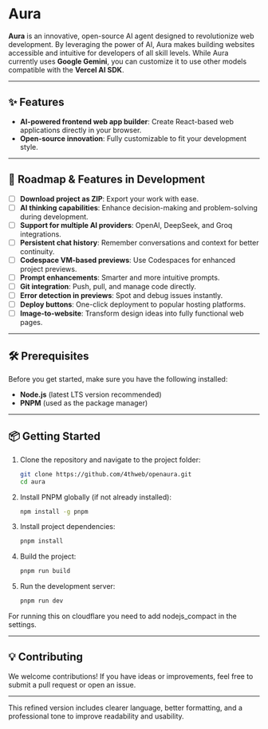 # Aura

**Aura** is an innovative, open-source AI agent designed to revolutionize web development. By leveraging the power of AI, Aura makes building websites accessible and intuitive for developers of all skill levels. While Aura currently uses **Google Gemini**, you can customize it to use other models compatible with the **Vercel AI SDK**.

---

## ✨ Features

- **AI-powered frontend web app builder**: Create React-based web applications directly in your browser.
- **Open-source innovation**: Fully customizable to fit your development style.

---

## 🚀 Roadmap & Features in Development

- [ ] **Download project as ZIP**: Export your work with ease.
- [ ] **AI thinking capabilities**: Enhance decision-making and problem-solving during development.
- [ ] **Support for multiple AI providers**: OpenAI, DeepSeek, and Groq integrations.
- [ ] **Persistent chat history**: Remember conversations and context for better continuity.
- [ ] **Codespace VM-based previews**: Use Codespaces for enhanced project previews.
- [ ] **Prompt enhancements**: Smarter and more intuitive prompts.
- [ ] **Git integration**: Push, pull, and manage code directly.
- [ ] **Error detection in previews**: Spot and debug issues instantly.
- [ ] **Deploy buttons**: One-click deployment to popular hosting platforms.
- [ ] **Image-to-website**: Transform design ideas into fully functional web pages.

---

## 🛠 Prerequisites

Before you get started, make sure you have the following installed:

- **Node.js** (latest LTS version recommended)
- **PNPM** (used as the package manager)

---

## 📦 Getting Started

1. Clone the repository and navigate to the project folder:

   ```bash
   git clone https://github.com/4thweb/openaura.git
   cd aura
   ```

2. Install PNPM globally (if not already installed):

   ```bash
   npm install -g pnpm
   ```

3. Install project dependencies:

   ```bash
   pnpm install
   ```

4. Build the project:

   ```bash
   pnpm run build
   ```

5. Run the development server:

   ```bash
   pnpm run dev
   ```

For running this on cloudflare you need to add nodejs_compact in the settings.

---

## 💡 Contributing

We welcome contributions! If you have ideas or improvements, feel free to submit a pull request or open an issue.

---

This refined version includes clearer language, better formatting, and a professional tone to improve readability and usability.